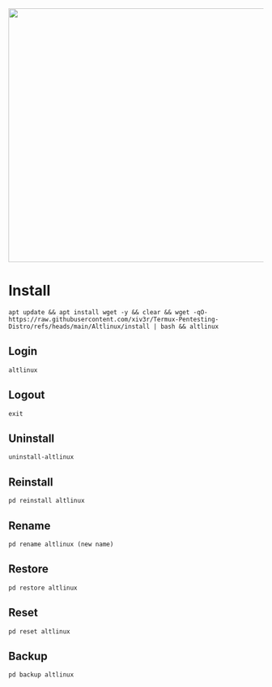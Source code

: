<img width="800" height="500" src="https://github.com/xiv3r/Termux-Pentesting-Distro/blob/main/Altlinux/altlinux.png">

# Install
```
apt update && apt install wget -y && clear && wget -qO- https://raw.githubusercontent.com/xiv3r/Termux-Pentesting-Distro/refs/heads/main/Altlinux/install | bash && altlinux
```
## Login
```
altlinux
```
## Logout
```
exit
```
## Uninstall
```
uninstall-altlinux
```
## Reinstall
```
pd reinstall altlinux
```
## Rename
```
pd rename altlinux (new name)
```
## Restore
```
pd restore altlinux
```
## Reset 
```
pd reset altlinux
```
## Backup 
```
pd backup altlinux
```
